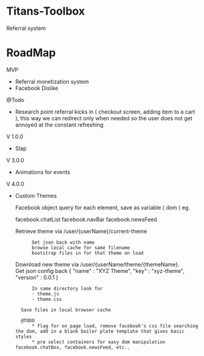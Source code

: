# Titans-Toolbox
Referral system

# RoadMap

MVP
* Referral monetization system
* Facebook Dislike

@Todo 
* Research point referral kicks in ( checkout screen, adding item to a cart ), this way we can redirect only when needed so the user does not get annoyed at the constant refreshing

V 1.0.0
* Slap

V 3.0.0
* Animations for events

V 4.0.0
* Custom Themes

    Facebook object query for each element, save as variable ( dom ) eg.
    
    facebook.chatList
    facebook.navBar
    facebook.newsFeed

    Retrieve theme via /user/{userName}/current-theme
            
            Get json back with name
            browse local cache for same filename
            bootstrap files in for that theme on load

    Download new theme via /user/{userName/theme/{themeName}.   
        Get json config back 
            {
                "name" : "XYZ Theme",
                "key"  : "xyz-theme",
                "version" : 0.0.1
            }
            
            In same directory look for
            - theme.js
            - theme.css
            
        Save files in local browser cache
        
        @TODO 
            * flag for on page load, remove facebook's css file searching the dom, add in a blank boiler plate template that gives basic styles
            * pre select containers for easy dom manipulation facebook.chatBox, facebook.newsFeed, etc.. 
    